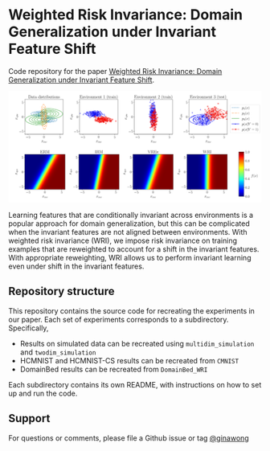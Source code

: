 # Weighted Risk Invariance: Domain Generalization under Invariant Feature Shift

Code repository for the paper [Weighted Risk Invariance: Domain Generalization under Invariant Feature Shift](https://openreview.net/forum?id=WyPKLWPYsr).

<p align="center">
  <img src="https://github.com/ginawong/weighted_risk_invariance/blob/main/images/WRI_2d_figure.png?raw=true" width="800"/>
</p>

Learning features that are conditionally invariant across environments is a popular approach for domain generalization, but this can be complicated when the invariant features are not aligned between environments. With weighted risk invariance (WRI), we impose risk invariance on training examples that are reweighted to account for a shift in the invariant features. With appropriate reweighting, WRI allows us to perform invariant learning even under shift in the invariant features.

## Repository structure
This repository contains the source code for recreating the experiments in our paper. Each set of experiments corresponds to a subdirectory. Specifically,
* Results on simulated data can be recreated using `multidim_simulation` and `twodim_simulation`
* HCMNIST and HCMNIST-CS results can be recreated from `CMNIST`
* DomainBed results can be recreated from `DomainBed_WRI`

Each subdirectory contains its own README, with instructions on how to set up and run the code.

## Support
For questions or comments, please file a Github issue or tag [@ginawong](https://github.com/ginawong)
